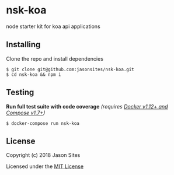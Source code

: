 # nsk-koa
node starter kit for koa api applications

## Installing
Clone the repo and install dependencies
```shell
$ git clone git@github.com:jasonsites/nsk-koa.git
$ cd nsk-koa && npm i
```

## Testing
**Run full test suite with code coverage** *(requires [Docker v1.12+ and Compose v1.7+](https://store.docker.com/search?type=edition&offering=community))*
```shell
$ docker-compose run nsk-koa
```

## License
Copyright (c) 2018 Jason Sites

Licensed under the [MIT License](LICENSE.md)
